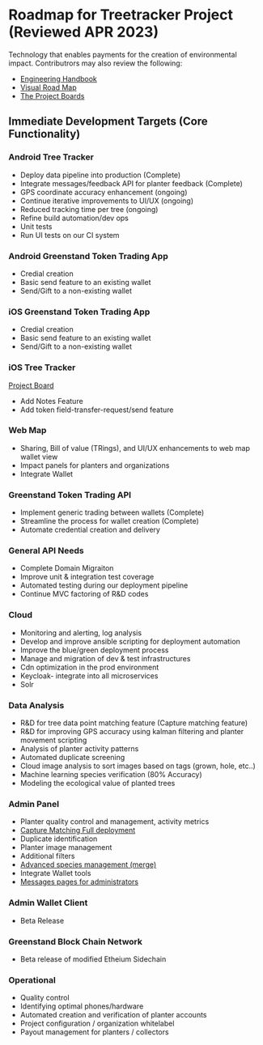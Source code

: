 # Roadmap for Treetracker Project (Reviewed APR 2023)

Technology that enables payments for the creation of environmental impact.
Contributrors may also review the following:
- [Engineering Handbook](https://greenstand.gitbook.io/engineering/#welcome)
- [Visual Road Map](https://www.figma.com/file/n3pRXTcU7znsCiqZciewZE/Roadmap-2023?node-id=0-1)
- [The Project Boards](https://github.com/orgs/Greenstand/projects?query=is%3Aopen)

## Immediate Development Targets (Core Functionality)

### Android Tree Tracker

+ Deploy data pipeline into production (Complete)
+ Integrate messages/feedback API for planter feedback (Complete)
+ GPS coordinate accuracy enhancement (ongoing)
+ Continue iterative improvements to UI/UX (ongoing)
+ Reduced tracking time per tree (ongoing)
+ Refine build automation/dev ops
+ Unit tests 
+ Run UI tests on our CI system

### Android Greenstand Token Trading App
+ Credial creation
+ Basic send feature to an existing wallet
+ Send/Gift to a non-existing wallet

### iOS Greenstand Token Trading App
+ Credial creation
+ Basic send feature to an existing wallet
+ Send/Gift to a non-existing wallet

### iOS Tree Tracker
[Project Board](https://github.com/orgs/Greenstand/projects/33)
+ Add Notes Feature
+ Add token field-transfer-request/send feature

### Web Map

+ Sharing, Bill of value (TRings), and UI/UX enhancements to web map wallet view
+ Impact panels for planters and organizations
+ Integrate Wallet 

### Greenstand Token Trading API
 
+ Implement generic trading between wallets (Complete)
+ Streamline the process for wallet creation (Complete)
+ Automate credential creation and delivery

### General API Needs

+ Complete Domain Migraiton
+ Improve unit & integration test coverage
+ Automated testing during our deployment pipeline
+ Continue MVC factoring of R&D codes

### Cloud

+ Monitoring and alerting, log analysis
+ Develop and improve ansible scripting for deployment automation
+ Improve the blue/green deployment process
+ Manage and migration of dev & test infrastructures
+ Cdn optimization in the prod environment
+ Keycloak- integrate into all microservices 
+ Solr

### Data Analysis 

+ R&D for tree data point matching feature (Capture matching feature)
+ R&D for improving GPS accuracy using kalman filtering and planter movement scripting
+ Analysis of planter activity patterns
+ Automated duplicate screening
+ Cloud image analysis to sort images based on tags (grown, hole, etc..)
+ Machine learning species verification (80% Accuracy)
+ Modeling the ecological value of planted trees

### Admin Panel

+ Planter quality control and management, activity metrics
+ [Capture Matching Full deployment](https://github.com/orgs/Greenstand/projects/35)
+ Duplicate identification
+ Planter image management
+ Additional filters
+ [Advanced species management (merge)](https://github.com/orgs/Greenstand/projects/64)
+ Integrate Wallet tools
+ [Messages pages for administrators](https://github.com/Greenstand/treetracker-admin-client/issues/503)

### Admin Wallet Client 
+ Beta Release

### Greenstand Block Chain Network
+ Beta release of modified Etheium Sidechain

### Operational 
+ Quality control
+ Identifying optimal phones/hardware
+ Automated creation and verification of planter accounts
+ Project configuration / organization whitelabel
+ Payout management for planters / collectors
